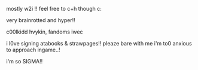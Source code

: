 <body>
<p>mostly w2i !! feel free to c+h though c:</p>
<p>very brainrotted and hyper!!</p>
<p>c00lkidd hvykin, fandoms iwec</p>
<p> i l0ve signing atabooks & strawpages!! pleaze bare with me i'm to0 anxious to approach ingame..! </p>
<p>i'm so SIGMA!!</p>
</body>
